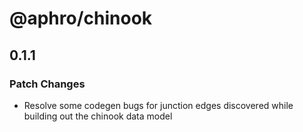 # @aphro/chinook

## 0.1.1

### Patch Changes

- Resolve some codegen bugs for junction edges discovered while building out the chinook data model
